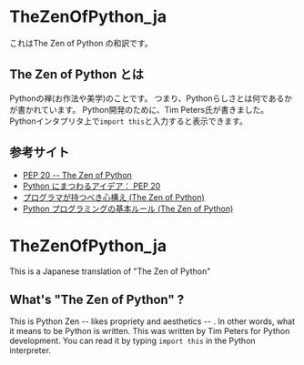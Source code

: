 # TheZenOfPython_ja
これはThe Zen of Python の和訳です。 

## The Zen of Python とは 
Pythonの禅(お作法や美学)のことです。
つまり、Pythonらしさとは何であるかが書かれています。
Python開発のために、Tim Peters氏が書きました。
Pythonインタプリタ上で`import this`と入力すると表示できます。

## 参考サイト
- [PEP 20 -- The Zen of Python](https://www.python.org/dev/peps/pep-0020/)
- [Python にまつわるアイデア： PEP 20](https://www.lifewithpython.com/2013/01/pep-20-the-zen-of-python.html)
- [プログラマが持つべき心構え (The Zen of Python)](https://qiita.com/IshitaTakeshi/items/e4145921c8dbf7ba57ef)
- [Python プログラミングの基本ルール (The Zen of Python)](https://python.keicode.com/lang/zen-of-python.php)

# TheZenOfPython_ja
This is a Japanese translation of "The Zen of Python"

## What's "The Zen of Python" ?
This is Python Zen -- likes propriety and aesthetics -- .
In other words, what it means to be Python is written.
This was written by Tim Peters for Python development.
You can read it by typing `import this` in the Python interpreter.
